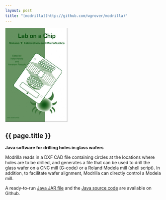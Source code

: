 ```yaml
---
layout: post
title: "[modrilla](http://github.com/wgrover/modrilla)"
---
```


![](images/lab-on-a-chip_book_chapter.jpg)

{{ page.title }}
----------------

**Java software for drilling holes in glass wafers**

Modrilla reads in a DXF CAD file containing circles at the locations where holes are to be drilled, and generates a file that can be used to drill the glass wafer on a CNC mill (G-code) or a Roland Modela mill (shell script).  In addition, to facilitate wafer alignment, Modrilla can directly control a Modela mill.

A ready-to-run [Java JAR file]() and the [Java source code](http://github.com/wgrover/modrilla) are available on Github.